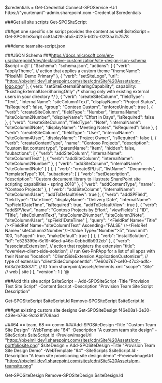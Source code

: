 $credentials = Get-Credential
Connect-SPOService -Url https://"yourtenant"-admin.sharepoint.com -Credential $credentials

###Get all site scripts
Get-SPOSiteScript

###get one specific site script provides the content as well
$siteScript = Get-SPOSiteScript cc81a429-afb5-4225-b02c-02f3aa7c7578

###demo teamsite-script.json

###JSON Schema
###https://docs.microsoft.com/en-us/sharepoint/dev/declarative-customization/site-design-json-schema
$script = @'
{
    "$schema": "schema.json", 
    "actions": [
      {
        "verb": "applyTheme", // action that applies a custom theme
        "themeName": "PixelMill Demo Primary"
      },
      {
        "verb": "setSiteLogo",
        "url": "https://pixelmilldev1.sharepoint.com/sites/cdn/Site%20Assets/pm-logo.png"
      },
      {
        verb: "setSiteExternalSharingCapability", 
        capability: "ExistingExternalUserSharingOnly" /* sharing only with existing external users in your directory */
      },
      {
        "verb": "createSiteColumn",
        "fieldType": "Text",
        "internalName": "siteColumn1Text",
        "displayName": "Project Status", 
        "isRequired": false,
        "group": "Contoso Custom",
        "enforceUnique": true
    },
    {
        "verb": "createSiteColumn",
        "fieldType": "Number",
        "internalName": "siteColumn2Number",
        "displayName": "Effort in Days",
        "isRequired": false
    },
    {
        "verb": "createSiteColumn",
        "fieldType": "Note",
        "internalName": "siteColumn3Note",
        "displayName": "Meeting Notes",
        "isRequired": false
    },
    {
        "verb": "createSiteColumn",
        "fieldType": "User",
        "internalName": "siteColumn4User",
        "displayName": "Project Owner",
        "isRequired": false
    },
    {
        "verb": "createContentType",
        "name": "Contoso Projects",
        "description": "custom list content type",
        "parentName": "Item",
        "hidden": false,
        "subactions":
        [
            {
                "verb": "addSiteColumn",
                "internalName": "siteColumn1Text"
            },
            {
                "verb": "addSiteColumn",
                "internalName": "siteColumn2Number"
            },
            {
                "verb": "addSiteColumn",
                "internalName": "siteColumn3Note"
            }
        ]
    },
    {
        "verb": "createSPList",
        "listName": "Documents",
        "templateType": 101,
        "subactions": 
        [
            {
                "verb": "setDescription",
                "description": "Custom document library to illustrate SharePoint site scripting capabilities - spring 2018"
            },
            {
                "verb": "addContentType",
                "name": "Contoso Projects"
            },
            {
                "verb": "addSiteColumn",
                "internalName": "siteColumn4User",
                "addToDefaultView": true
            },
            {
                "verb": "addSPField",
                "fieldType": "DateTime",
                "displayName": "Delivery Date",
                "internalName": "spField1DateTime",
                "isRequired": true,
                "addToDefaultView": true
            },
            {
                "verb": "addSPView",
                "name": "Contoso Projects by Effort",
                "viewFields": 
                [
                    "ID", 
                    "Title",
                    "siteColumn1Text",
                    "siteColumn2Number",
                    "siteColumn3Note",
                    "siteColumn4User",
                    "spField1DateTime"
                ],
                "query": "<OrderBy><FieldRef Name=\"Title\" /><FieldRef Name=\"siteColumn1Text\" Ascending=\"FALSE\" /></OrderBy><Where><Gt><FieldRef Name=\"siteColumn2Number\"/><Value Type=\"Number\">5</Value></Gt></Where>",
                "rowLimit": 100,
                "isPaged": true,
                "makeDefault": true
            }
        ]
      },
      {
        "verb": "installSolution",
        "id": "c525399e-6c19-46ed-a46c-0cbbd6b932cb"
      },
      {
          "verb": "associateExtension", // action that registers the extension
          "title": "overview-client-side-solution", // run Get-PnPApp for a list of all apps with their Names
          "location": "ClientSideExtension.ApplicationCustomizer", // type of extension
          "clientSideComponentId": "7e60d767-ce10-47c3-adfc-6d3a2d08537f", // ID from sharepoint/assets/elements.xml
          "scope": "Site" // web | site
      }
    ],
    "version": 1
  }
'@

###Add this site script
$siteScript = Add-SPOSiteScript -Title "Provision Test Site Script" -Content $script -Description "Provision Team Site Script Description"

Get-SPOSiteScript $siteScript.Id
Remove-SPOSiteScript $siteScript.Id


###get existing custom site designs
Get-SPOSiteDesign f46e08a1-3e30-439e-b76c-9cb28f709aad

###64 == team, 68 == comm
###Add-SPOSiteDesign -Title "Custom Team Site Design" -WebTemplate "64" -Description "A custom team site design" -SiteScripts $siteScript.Id -PreviewImageUrl "https://pixelmilldev1.sharepoint.com/sites/cdn/Site%20Assets/pm-portfoliosite.png"
$siteDesign = Add-SPOSiteDesign -Title "Provision Team Site Design Demo" -WebTemplate "64" -SiteScripts $siteScript.Id -Description "A team site provisioning site design demo" -PreviewImageUrl "https://pixelmilldev1.sharepoint.com/sites/cdn/Site%20Assets/pm-teamsite.png"

Get-SPOSiteDesign
Remove-SPOSiteDesign $siteDesign.Id